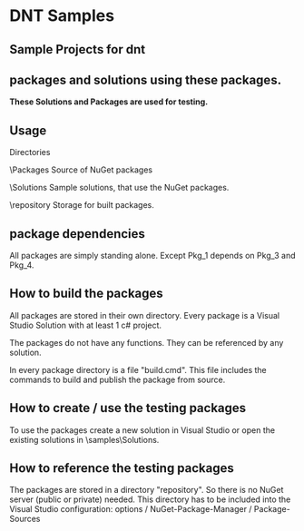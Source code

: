 # DNT Samples
## Sample Projects for dnt
## packages and solutions using these packages.

**These Solutions and Packages are used for testing.**

## Usage


Directories

\Packages	Source of NuGet packages

\Solutions	Sample solutions, that use the NuGet packages.

\repository	Storage for built packages.

## package dependencies

All packages are simply standing alone.
Except Pkg_1 depends on Pkg_3 and Pkg_4.


## How to build the packages

All packages are stored in their own directory. 
Every package is a Visual Studio Solution with at least 1 c# project.

The packages do not have any functions. They can be referenced by any solution.

In every package directory is a file "build.cmd". This file includes the commands to build and publish the package from source.


## How to create / use the testing packages

To use the packages create a new solution in Visual Studio or open the existing solutions in \samples\Solutions.


## How to reference the testing packages

The packages are stored in a directory "repository".
So there is no NuGet server (public or private) needed. 
This directory has to be included into the Visual Studio configuration:  options / NuGet-Package-Manager / Package-Sources


